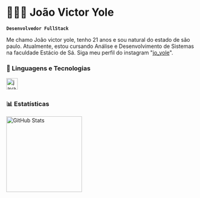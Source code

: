 # 👩🏻‍💻 João Victor  Yole

**`Desenvolvedor FullStack`**

Me chamo João victor yole, tenho 21 anos e sou natural do estado de são paulo. Atualmente, estou cursando Análise e Desenvolvimento de Sistemas  na faculdade Estácio de Sá. Siga  meu perfil do instagram  "[jo_yole](https://www.instagram.com/jo_yole/)".


### 🤖 Linguagens e Tecnologias




<img 
    align="left" 
    alt="java"
    title="java" 
    width="30px" 
    style="padding-right: 10px;" 
    src="https://cdn.jsdelivr.net/gh/devicons/devicon@latest/icons/java/java-original.svg" 
/>

<br/>
<br/>

### 📊 Estatísticas

<p>
  <img 
    align="left" 
    alt="GitHub Stats" 
    height="200" 
    style="padding-right: 10px;" 
    src="https://github-readme-stats.vercel.app/api?username=YOLEzn&show_icons=true&theme=tokyonight&include_all_commits=true&locale=pt-br" 
  />

